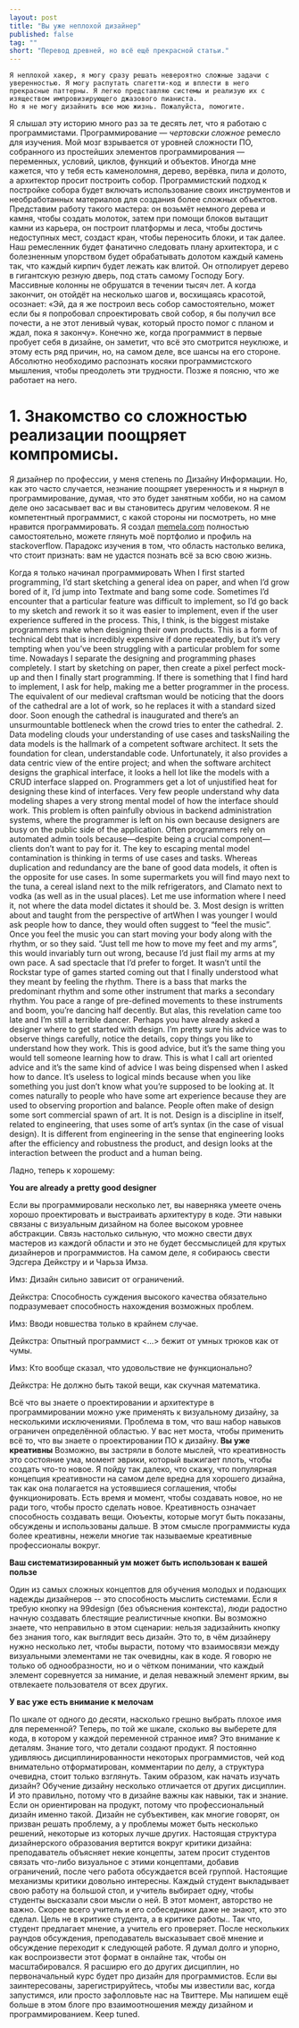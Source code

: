 ```yaml
---
layout: post
title: "Вы уже неплохой дизайнер"
published: false
tag: ""
short: "Перевод древней, но всё ещё прекрасной статьи."
---
```

    Я неплохой хакер, я могу сразу решать невероятно сложные задачи с уверенностью. Я могу распутать спагетти-код и вплести в него прекрасные паттерны. Я легко представляю системы и реализую их с изяществом импровизирующего джазового пианиста.
    Но я не могу дизайнить всю мою жизнь. Пожалуйста, помогите.

Я слышал эту историю много раз за те десять лет, что я работаю с программистами. Программирование — *чертовски сложное* ремесло для изучения. Мой мозг взрывается от уровней сложности ПО, собранного из простейших элементов программирования — переменных, условий, циклов, функций и объектов. Иногда мне кажется, что у тебя есть каменоломня, дерево, верёвка, пила и долото, а архитектор просит построить собор.
Программистский подход к постройке собора будет включать использование своих инструментов и необработанных материалов для создания более сложных объектов. Представим работу такого мастера: он возьмёт немного дерева и камня, чтобы создать молоток, затем при помощи блоков вытащит камни из карьера, он построит платформы и леса, чтобы достичь недоступных мест, создаст кран, чтобы переносить блоки, и так далее.
Наш ремесленник будет фанатично следовать плану архитектора, и с болезненным упорством будет обрабатывать долотом каждый камень так, что каждый кирпич будет лежать как влитой. Он отполирует дерево в гигантскую резную дверь, под стать самому Господу Богу. Массивные колонны не обрушатся в течении тысяч лет.
А когда закончит, он отойдёт на несколько шагов и, восхищаясь красотой, осознает:  «Эй, да я же построил весь собор самостоятельно, может если бы я попробовал спроектировать свой собор, я бы получил все почести, а не этот ленивый чувак, который просто помог с планом и ждал, пока я закончу».
Конечно же, когда программист в первые пробует себя в дизайне, он заметит, что всё это смотрится неуклюже, и этому есть ряд причин, но, на самом деле, все шансы на его стороне. Абсолютно необходимо распознать косяки программистского мышления, чтобы преодолеть эти трудности. Позже я поясню, что же работает на него.

# 1. Знакомство со сложностью реализации поощряет компромисы.

Я дизайнер по профессии, у меня степень по Дизайну Информации. Но, как это часто случается, незнание поощряет уверенность и я нырнул в программирование, думая, что это будет занятным хобби, но на самом деле оно засасывает вас и вы становитесь другим человеком. Я не компетентный программист, с какой стороны ни посмотреть, но мне нравится программировать. Я создал [memela.com](http://memela.com) полностью самостоятельно, можете глянуть моё портфолио и профиль на stackoverflow. Парадокс изучения в том, что область настолько велика, что стоит признать: вам не удастся познать всё за всю свою жизнь.

Когда я только начинал программировать
When I first started programming, I’d start sketching a general idea on paper, and when I’d grow bored of it, I’d jump into Textmate and bang some code. Sometimes I’d encounter that a particular feature was difficult to implement, so I’d go back to my sketch and rework it so it was easier to implement, even if the user experience suffered in the process.
This, I think, is the biggest mistake programmers make when designing their own products. This is a form of technical debt that is incredibly expensive if done repeatedly, but it’s very tempting when you’ve been struggling with a particular problem for some time.
Nowadays I separate the designing and programming phases completely. I start by sketching on paper, then create a pixel perfect mock-up and then I finally start programming. If there is something that I find hard to implement, I ask for help, making me a better programmer in the process.
The equivalent of our medieval craftsman would be noticing that the doors of the cathedral are a lot of work, so he replaces it with a standard sized door. Soon enough the cathedral is inaugurated and there’s an unsurmountable bottleneck when the crowd tries to enter the cathedral.
2. Data modeling clouds your understanding of use cases and tasksNailing the data models is the hallmark of a competent software architect. It sets the foundation for clean, understandable code. Unfortunately, it also provides a data centric view of the entire project; and when the software architect designs the graphical interface, it looks a hell lot like the models with a CRUD interface slapped on.
Programmers get a lot of unjustified heat for designing these kind of interfaces. Very few people understand why data modeling shapes a very strong mental model of how the interface should work. This problem is often painfully obvious in backend administration systems, where the programmer is left on his own because designers are busy on the public side of the application. Often programmers rely on automated admin tools because—despite being a crucial component—clients don’t want to pay for it.
The key to escaping mental model contamination is thinking in terms of use cases and tasks. Whereas duplication and redundancy are the bane of good data models, it often is the opposite for use cases. In some supermarkets you will find mayo next to the tuna, a cereal island next to the milk refrigerators, and Clamato next to vodka (as well as in the usual places). Let me use information where I need it, not where the data model dictates it should be.
3. Most design is written about and taught from the perspective of artWhen I was younger I would ask people how to dance, they would often suggest to “feel the music”. Once you feel the music you can start moving your body along with the rhythm, or so they said. “Just tell me how to move my feet and my arms”, this would invariably turn out wrong, because I’d just flail my arms at my own pace. A sad spectacle that I’d prefer to forget.
It wasn’t until the Rockstar type of games started coming out that I finally understood what they meant by feeling the rhythm. There is a bass that marks the predominant rhythm and some other instrument that marks a secondary rhythm. You pace a range of pre-defined movements to these instruments and boom, you’re dancing half decently. But alas, this revelation came too late and I’m still a terrible dancer.
Perhaps you have already asked a designer where to get started with design. I’m pretty sure his advice was to observe things carefully, notice the details, copy things you like to understand how they work. This is good advice, but it’s the same thing you would tell someone learning how to draw.
This is what I call art oriented advice and it’s the same kind of advice I was being dispensed when I asked how to dance. It’s useless to logical minds because when you like something you just don’t know what you’re supposed to be looking at. It comes naturally to people who have some art experience because they are used to observing proportion and balance.
People often make of design some sort commercial spawn of art. It is not. Design is a discipline in itself, related to engineering, that uses some of art’s syntax (in the case of visual design). It is different from engineering in the sense that engineering looks after the efficiency and robustness the product, and design looks at the interaction between the product and a human being.

Ладно, теперь к хорошему:

**You are already a pretty good designer**

Если вы программировали несколько лет, вы наверняка умеете очень хорошо проектировать и выстраивать архитектуру в коде. Эти навыки связаны с визуальным дизайном на более высоком уровнее абстракции. Связь настолько сильную, что можно свести двух мастеров из каждогй области и это не будет бессмыслицей для крутых дизайнеров и программистов. На самом деле, я собираюсь свести Эдсгера Дейкстру и  и Чарьза Имза.

Имз: Дизайн сильно зависит от ограничений.

Дейкстра: Способность суждения высокого качества обязательно подразумевает способность нахождения возможных проблем.

Имз: Вводи новшества только в крайнем случае.

Дейкстра: Опытный программист <…> бежит от умных трюков как от чумы.

Имз: Кто вообще сказал, что удовольствие не функционально?

Дейкстра: Не должно быть такой вещи, как скучная математика.

Всё что вы знаете о проектировании и архитектуре в программировании можно уже применять к визуальному дизайну, за несколькими исключениями. Проблема в том, что ваш набор навыков ограничен определённой областью. У вас нет моста, чтобы применить всё то, что вы знаете о проектировании ПО к дизайну.
**Вы уже креативны**
Возможно, вы застряли в болоте мыслей, что креативность это состояние ума, момент эврики, который выжигает плоть, чтобы создать что-то новое.
Я пойду так далеко, что скажу, что популярная концепция креативности на самом деле вредна для хорошего дизайна, так как она полагается на устоявшиеся соглашения, чтобы функционировать. Есть время и момент, чтобы создавать новое, но не ради того, чтобы просто сделать новое.
Креативность означает способность создавать вещи. Оюъекты, которые могут быть показаны, обсуждены и использованы дальше. В этом смысле программисты куда более креативны, нежели многие так называемые креативные профессионалы вокруг.

**Ваш систематизированный ум может быть использован к вашей пользе**

Один из самых сложных концептов для обучения молодых и подающих надежды дизайнеров -- это способность мыслить системами. Если я требую кнопку на 99design (без объяснения контекста), люди радостно начную создавать блестящие реалистичные кнопки. Вы возможно знаете, что неправильно в этом сценарии: нельзя задизайнить кнопку без знания того, как выглядит весь дизайн.
Это то, в чём дизайнеру нужно несколько лет, чтобы вырасти, потому что взаимосвязи между визуальными элементами не так очевидны, как в коде. Я говорю не только об однообразности, но и о чётком понимании, что каждый элемент соревнуется за нимание, и делая неважный элемент ярким, вы отвлекаете пользователя от всех других.

**У вас уже есть внимание к мелочам**
 
По шкале от одного до десяти, насколько грешно выбрать плохое имя для переменной?
Теперь, по той же шкале, сколько вы выберете для кода, в котором у каждой переменной странное имя?
Это внимание к деталям. Знание того, что детали создают продукт. Я постоянно удивляюсь дисциплинированности некоторых программистов, чей код внимательно отформатирован, комментарии по делу, а структура очевидна, стоит только взглянуть.
Таким образом, как начать изучать дизайн? Обучение дизайну несколько отличается от других дисциплин. И это правильно, потому что в дизайне важны как навыки, так и знание. Если он ориентирован на продукт, потому что профессиональный дизайн именно такой. Дизайн не субъективен, как многие говорят, он призван решать проблему, а у проблемы может быть несколько решений, некоторые из которых лучше других.
Настоящая структура дизайнерского образования вертится вокруг критики дизайна: преподаватель объясняет некие концепты, затем просит студентов связать что-либо визуальное с этими концептами, добавив ограничений, после чего работа обсуждается всей группой.
Настоящие механизмы критики довольно интересны. Каждый студент выкладывает свою работу на большой стол, и учитель выбирает одну, чтобы студенты высказали свои мысли о ней. В этот момент, авторство не важно. Скорее всего учитель и его собеседники даже не знают, кто это сделал.
Цель не в критике студента, а в критике работы.. Так что, студент предлагает мнение, а учитель его проверяет. После нескольких раундов обсуждения, преподаватель высказывает своё мнение и обсуждение переходит к следующей работе.
Я думал долго и упорно, как воспроизвести этот формат в онлайне так, чтобы он масштабировался. Я расширю его до других дисциплин, но первоначальный курс будет про дизайн для программистов. Если вы заинтересованы, зарегистрируйтесь, чтобы мы известили вас, когда запустимся, или просто зафолловьте нас на Твиттере. Мы напишем ещё больше в этом блоге про взаимоотношения между дизайном и программированием. Keep tuned.
